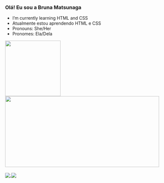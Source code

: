 ### Olá! Eu sou a Bruna Matsunaga

- I’m currently learning HTML and CSS
- Atualmente estou aprendendo HTML e CSS
- Pronouns: She/Her
- Pronomes: Ela/Dela

<div> 
  <a href="https://github.com/brunamatsunaga">
  <img height="180cm" src="https://github-readme-stats.vercel.app/api?username=brunamatsunaga&show_icons=true&theme=prussian&include_all_commits=true&count_private=true"/>
  <img height="230cm" width="500" src="https://github-readme-stats.vercel.app/api/top-langs/?username=brunamatsunaga&layout=compact&langs_count=16&theme=prussian"/>
</div> 

<div style="display: inline_block"><br>
  <img align="center" src="https://img.shields.io/badge/HTML5-E34F26?style=for-the-badge&logo=html5&logoColor=white">
  <img align="center" src="https://img.shields.io/badge/CSS3-1572B6?style=for-the-badge&logo=css3&logoColor=white">
</div>
